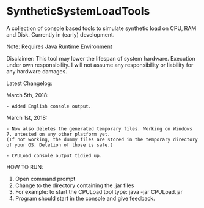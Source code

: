 # SyntheticSystemLoadTools
A collection of console based tools to simulate synthetic load on CPU, RAM and Disk. Currently in (early) development.

Note: Requires Java Runtime Environment

Disclaimer: This tool may lower the lifespan of system hardware. Execution under own responsibility. I will not assume any responsibility or liability for any hardware damages.


Latest Changelog: 

  March 5th, 2018:
  
    - Added English console output.

  March 1st, 2018:
  
    - Now also deletes the generated temporary files. Working on Windows 7, untested on any other platform yet. 
    (If not working, the dummy files are stored in the temporary directory of your OS. Deletion of those is safe.)
    
    - CPULoad console output tidied up.
  
HOW TO RUN:

1. Open command prompt
2. Change to the directory containing the .jar files
3. For example: to start the CPULoad tool type: java -jar CPULoad.jar
4. Program should start in the console and give feedback.
